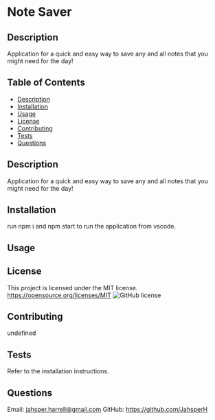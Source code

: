 # Note Saver
  ## Description
  Application for a quick and easy way to save any and all notes that you might need for the day!
  ## Table of Contents
  * [Description](#description)
  * [Installation](#installation)
  * [Usage](#usage)
  * [License](#license)
  * [Contributing](#contributing)
  * [Tests](#tests)
  * [Questions](#questions)
  
  ## Description
  Application for a quick and easy way to save any and all notes that you might need for the day!
  ## Installation
  run npm i and npm start to run the application from vscode.
  ## Usage
  
  ## License
  This project is licensed under the MIT license.
  https://opensource.org/licenses/MIT
  ![GitHub license](https://img.shields.io/badge/license-MIT-blue.svg)
  ## Contributing
  undefined
  ## Tests
  Refer to the installation instructions.
  ## Questions
  Email: jahsper.harrell@gmail.com
  GitHub: https://github.com/JahsperH
